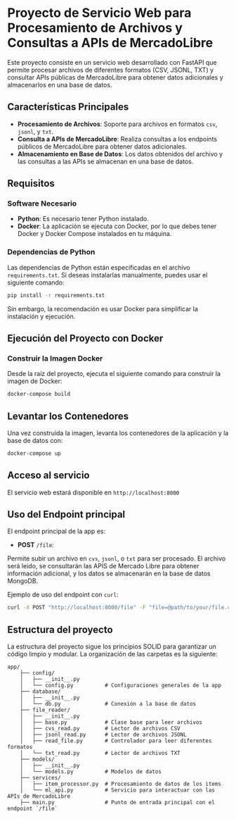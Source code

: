 # Proyecto de Servicio Web para Procesamiento de Archivos y Consultas a APIs de MercadoLibre

Este proyecto consiste en un servicio web desarrollado con FastAPI que permite procesar archivos de diferentes formatos (CSV, JSONL, TXT) y consultar APIs públicas de MercadoLibre para obtener datos adicionales y almacenarlos en una base de datos.

## Características Principales

- **Procesamiento de Archivos**: Soporte para archivos en formatos `csv`, `jsonl`, y `txt`.
- **Consulta a APIs de MercadoLibre**: Realiza consultas a los endpoints públicos de MercadoLibre para obtener datos adicionales.
- **Almacenamiento en Base de Datos**: Los datos obtenidos del archivo y las consultas a las APIs se almacenan en una base de datos.

## Requisitos

### Software Necesario

- **Python**: Es necesario tener Python instalado.
- **Docker**: La aplicación se ejecuta con Docker, por lo que debes tener Docker y Docker Compose instalados en tu máquina.

### Dependencias de Python

Las dependencias de Python están especificadas en el archivo `requirements.txt`. Si deseas instalarlas manualmente, puedes usar el siguiente comando:

```sh
pip install -r requirements.txt
```

Sin embargo, la recomendación es usar Docker para simplificar la instalación y ejecución.

## Ejecución del Proyecto con Docker

### Construir la Imagen Docker

Desde la raíz del proyecto, ejecuta el siguiente comando para construir la imagen de Docker:

```sh
docker-compose build
```

## Levantar los Contenedores

Una vez construida la imagen, levanta los contenedores de la aplicación y la base de datos con:

```sh
docker-compose up
```

## Acceso al servicio

El servicio web estará disponible en `http://localhost:8000`

## Uso del Endpoint principal

El endpoint principal de la app es:

- **POST** `/file`:

Permite subir un archivo en `cvs`, `jsonl`, o `txt` para ser procesado. El archivo será leido, se consultarán
las APIS de Mercado Libre para obtener información adicional, y los datos se almacenarán en la base de datos MongoDB.

Ejemplo de uso del endpoint con `curl`:

```sh
curl -X POST "http://localhost:8000/file" -F "file=@path/to/your/file.csv"
```

## Estructura del proyecto

La estructura del proyecto sigue los principios SOLID para garantizar un código limpio y modular. 
La organización de las carpetas es la siguiente:

```ssh
app/
    ├── config/
    │   ├── __init__.py
    │   └── config.py          # Configuraciones generales de la app
    ├── database/
    │   ├── __init__.py
    │   └── db.py              # Conexión a la base de datos
    ├── file_reader/
    │   ├── __init__.py
    │   ├── base.py            # Clase base para leer archivos
    │   ├── cvs_read.py        # Lector de archivos CSV
    │   ├── jsonl_read.py      # Lector de archivos JSONL
    │   ├── read_file.py       # Controlador para leer diferentes formatos
    │   └── txt_read.py        # Lector de archivos TXT
    ├── models/
    │   ├── __init__.py
    │   └── models.py          # Modelos de datos
    ├── services/
    │   ├── item_processor.py  # Procesamiento de datos de los items
    │   └── ml_api.py          # Servicio para interactuar con las APIs de MercadoLibre
    ├── main.py                # Punto de entrada principal con el endpoint `/file`
